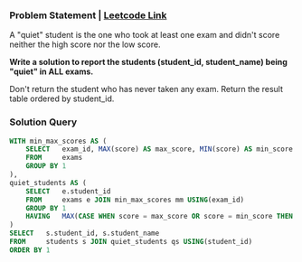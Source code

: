 ### Problem Statement | [Leetcode Link](https://leetcode.com/problems/find-the-quiet-students-in-all-exams/description/)


A "quiet" student is the one who took at least one exam and didn't score neither the high score nor the low score.

**Write a solution to report the students (student_id, student_name) being "quiet" in ALL exams.**

Don't return the student who has never taken any exam. Return the result table ordered by student_id.


### Solution Query

```sql
WITH min_max_scores AS (
    SELECT   exam_id, MAX(score) AS max_score, MIN(score) AS min_score
    FROM     exams
    GROUP BY 1
),
quiet_students AS (
    SELECT   e.student_id
    FROM     exams e JOIN min_max_scores mm USING(exam_id)
    GROUP BY 1
    HAVING   MAX(CASE WHEN score = max_score OR score = min_score THEN 1 ELSE 0 END) = 0
)
SELECT   s.student_id, s.student_name
FROM     students s JOIN quiet_students qs USING(student_id)
ORDER BY 1
```

